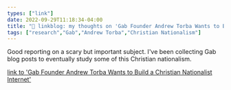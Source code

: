 ```yaml
---
types: ["link"]
date: 2022-09-29T11:18:34-04:00
title: "🔗 linkblog: my thoughts on 'Gab Founder Andrew Torba Wants to Build a Christian Nationalist Internet'"
tags: ["research","Gab","Andrew Torba","Christian Nationalism"]
---
```

Good reporting on a scary but important subject. I've been collecting Gab blog posts to eventually study some of this Christian nationalism.
 

[link to 'Gab Founder Andrew Torba Wants to Build a Christian Nationalist Internet'](https://www.vice.com/en/article/wxnpz5/gab-andrew-torba-christian-nationalist)
